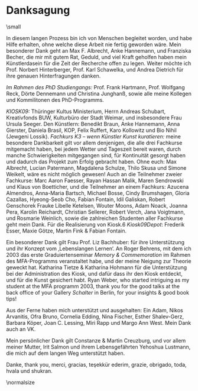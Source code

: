 # Danksagung

\small

In diesem langen Prozess bin ich von Menschen begleitet worden, und habe Hilfe erhalten, ohne welche diese Arbeit nie fertig geworden wäre. Mein besonderer Dank geht an Max F. Albrecht, Anke Hannemann, und Franziska Becher, die mir mit gutem Rat, Geduld, und viel Kraft geholfen haben mein Künstlerdasein für die Zeit der Recherche offen zu legen. Weiter möchte ich Prof. Norbert Hinterberger, Prof. Karl Schawelka, und Andrea Dietrich für ihre genauen Hinterfragungen danken. 

*Im Rahmen des PhD Studiengangs:* Prof. Frank Hartmann, Prof. Wolfgang Reck, Dörte 
Dennemann und Christina Junghanß, sowie alle meine Kollegen und Kommilitonen des PhD-Programms. 

*KIOSK09:* Thüringer Kultus Ministerium, Herrn Andreas 
Schubart, Kreativfonds BUW, Kulturbüro der Stadt Weimar, und insbesondere Frau Ursula Seeger. Den Künstlern: Benedikt Braun, Anke Hannemann, Anna 
Gierster, Daniela Brasil, KOP, Felix Ruffert, Karo Kollowitz und Bio Nihil (Jewgeni Lossik).
*Fachkurs K3 – wenn Künstler Kunst kuratieren:* meine besondere Dankbarkeit gilt vor allem denjenigen, die alle drei Fachkurse 
mitgemacht haben, bei jedem Wetter und Tageszeit bereit waren, durch manche Schwierigkeiten mitgegangen sind, für Kontinuität 
gesorgt haben und dadurch das Projekt zum Erfolg gebracht haben. Ohne euch: Max Albrecht, Lucian Patermann, Magdalena Schulze, 
Thilo Skusa und Simone Weikelt, wäre es nicht möglich gewesen! 
Auch an die Teilnehmer zweier Fachkurse: Marc Aaron Faesser, Rayan 
Hassan Malik, Maren Sendrowski und Klaus von Boetticher, und die Teilnehmer an einem Fachkurs: Azucena Almendros, Anna-Maria Bartsch, 
Michael Bosse, Cindy Brumshagen, Gloria Cazallas, Hyeong-Seob Cho, Fabian Fontain, Idil Galiskan, Robert Genschorek Frauke Libelle Ketelsen, 
Wouter Moons, Adam Noack, Joanna Pera, Karolin Reichardt, Christian Sellerer, Robert Verch, Jana Voigtmann, und Rosmarie Weinlich, 
sowie die zahlreichen Studenten aller Fachkurse geht mein Dank. 
Für die Realisierung von Kiosk.6 *Kiosk09Depot*: Frederik Esser, 
Maxie Götze, Martin Fink & Fabian Fontain. 

Ein besonderer Dank gilt Frau Prof. Liz Bachhuber: für ihre Unterstützung und ihr Konzept vom ‚Lebenslangen Lernen‘. 
An Roger Behrens, mit dem ich 2003 das erste Graduiertenseminar *Memory & Commemoration* im Rahmen des MFA-Programms
veranstaltet habe, und der meine Neigung zur Theorie geweckt hat. 
Katharina Tietze & Katharina Hohmann für die Unterstützung bei der Administration des Kiosk, und dafür dass ihr den Kiosk entdeckt, und für die Kunst gesichert habt. 
Ryan Weber, who started intriguing as my student at the MFA programm 2003, thank you for the good talks at the back office of your Gallery *Schalter* in Berlin, for your insights & good book tips!   
  
Aus der Ferne haben mich unterstützt und ausgehalten: 
Ein Adam, Nikos Arvanitis, Ofra Bruno, Cornelia Edding, Nina Fischer, Esther Shalev-Gerz, Barbara Köper, Joan C. Lessing, Miri Rapp und Margo Ann West. Mein Dank auch an VK.

Mein persönlicher Dank gilt Constanze & Martin Creuzburg, und vor allem meiner Mutter, Irit Salmon und ihrem Lebensgefährten Yehoshua Lustmann, die mich auf dem langen Weg unterstützt haben.

Danke, thank you, merci, gracias, teşekkür ederim, grazie, obrigado, toda, hvala und shukran.


\normalsize




